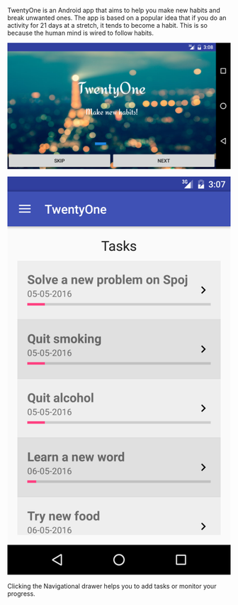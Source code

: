 TwentyOne is an Android app that aims to help you make new habits and break unwanted ones. 
The app is based on a popular idea that if you do an activity for 21 days at a stretch, it tends to become a habit. This is so because the human mind is wired to follow habits.

![alt tag](https://raw.githubusercontent.com/zorroblue/21/master/images/onboard2.png)

![alt tag](https://raw.githubusercontent.com/zorroblue/21/master/images/home1.png)

Clicking the Navigational drawer helps you to add tasks or monitor your progress.

